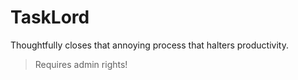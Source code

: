 # TaskLord

Thoughtfully closes that annoying process that halters productivity.

> Requires admin rights!
